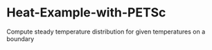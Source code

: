 # Heat-Example-with-PETSc
Compute steady temperature distribution for given temperatures on a boundary
